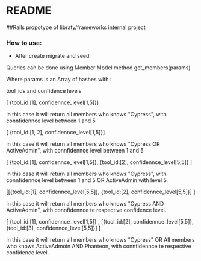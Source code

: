 # README

##Rails propotype of libraty/frameworks internal project

### How to use:

- After create migrate and seed

Queries can be done using Member Model method get_members(params)

Where params is an Array of hashes with :

tool_ids and confidence levels

[ {tool_id:[1], confidennce_level[1,5]}]

in this case it will return all members who knows "Cypress", with connfidennce level between 1 and 5

[ {tool_id:[1, 2], confidennce_level[1,5]}]

in this case it will return all members who knows "Cypress OR ActiveAdmin", with connfidennce level between 1 and 5

[ {tool_id:[1], confidennce_level[1,5]}, {tool_id:[2], confidennce_level[5,5]} ]

in this case it will return all members who knows "Cypress", with connfidennce level between 1 and 5 OR ActiveAdmin with level 5.

[[{tool_id:[1], confidennce_level[5,5]}, {tool_id:[2], confidennce_level[5,5]}] ]

in this case it will return all members who knows "Cypress AND ActiveAdmin", with connfidennce te respective confidence level.

[ {tool_id:[1], confidennce_level[1,5]} , [{tool_id:[2], confidennce_level[5,5]}, {tool_id:[3], confidennce_level[5,5]}] ]

in this case it will return all members who knows "Cypress" OR All members who knows ActiveAdmoin AND Phanteon, with connfidennce te respective confidence level.

